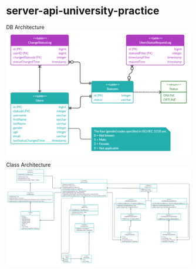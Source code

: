 # server-api-university-practice

DB Architecture
![alt text](uml/db_architecture.jpg)

Class Architecture
![alt text](uml/class_architecture.jpg)